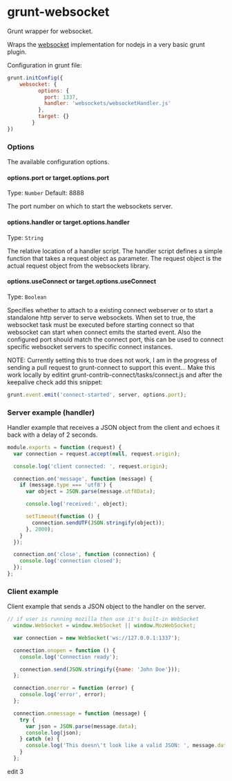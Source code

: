 grunt-websocket
===============

Grunt wrapper for websocket.

Wraps the [websocket](https://www.npmjs.org/package/websocket) implementation for nodejs in a very basic grunt plugin.

Configuration in grunt file:

```js
grunt.initConfig({
    websocket: {
          options: {
            port: 1337,
            handler: 'websockets/websocketHandler.js'
          },
          target: {}
        }
})
```

### Options
The available configuration options.

#### options.port or target.options.port
Type: `Number`
Default: 8888

The port number on which to start the websockets server.

#### options.handler or target.options.handler
Type: `String`

The relative location of a handler script. The handler script defines a simple function that takes a request object as parameter.
The request object is the actual request object from the websockets library.

#### options.useConnect or target.options.useConnect
Type: `Boolean`

Specifies whether to attach to a existing connect webserver or to start a standalone http server to serve websockets. When set to true,
the websocket task must be executed before starting connect so that websocket can start when connect emits the started event. Also
the configured port should match the connect port, this can be used to connect specific websocket servers to specific connect instances.

NOTE: Currently setting this to true does not work, I am in the progress of sending a pull request to grunt-connect to support this event...
Make this work locally by editint grunt-contrib-connect/tasks/connect.js and after the keepalive check add this snippet:

```js
grunt.event.emit('connect-started', server, options.port);
```

### Server example (handler)

Handler example that receives a JSON object from the client and echoes it back with a delay of 2 seconds.

```js
module.exports = function (request) {
  var connection = request.accept(null, request.origin);

  console.log('client connected: ', request.origin);

  connection.on('message', function (message) {
    if (message.type === 'utf8') {
      var object = JSON.parse(message.utf8Data);

      console.log('received:', object);

      setTimeout(function () {
        connection.sendUTF(JSON.stringify(object));
      }, 2000);
    }
  });

  connection.on('close', function (connection) {
    console.log('connection closed');
  });
};
```

### Client example

Client example that sends a JSON object to the handler on the server.

```js
// if user is running mozilla then use it's built-in WebSocket
  window.WebSocket = window.WebSocket || window.MozWebSocket;

  var connection = new WebSocket('ws://127.0.0.1:1337');

  connection.onopen = function () {
    console.log('Connection ready');

    connection.send(JSON.stringify({name: 'John Doe'}));
  };

  connection.onerror = function (error) {
    console.log('error', error);
  };

  connection.onmessage = function (message) {
    try {
      var json = JSON.parse(message.data);
      console.log(json);
    } catch (e) {
      console.log('This doesn\'t look like a valid JSON: ', message.data);
    }
  };
```

edit 3